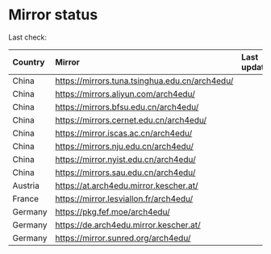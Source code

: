 <script src="./time.js"></script>
# Mirror status
Last check: <script type="text/javascript">localize(1717334363.203442);</script>

|Country|Mirror|Last update|
|:------|:-----|:----------|
|China|https://mirrors.tuna.tsinghua.edu.cn/arch4edu/|<script type="text/javascript">localize(1717310226);</script>|
|China|https://mirrors.aliyun.com/arch4edu/|<script type="text/javascript">localize(1717267460);</script>|
|China|https://mirrors.bfsu.edu.cn/arch4edu/|<script type="text/javascript">localize(1717310226);</script>|
|China|https://mirrors.cernet.edu.cn/arch4edu/|<script type="text/javascript">localize(1717310226);</script>|
|China|https://mirror.iscas.ac.cn/arch4edu/|<script type="text/javascript">localize(1717310226);</script>|
|China|https://mirrors.nju.edu.cn/arch4edu/|<script type="text/javascript">localize(1717267460);</script>|
|China|https://mirror.nyist.edu.cn/arch4edu/|<script type="text/javascript">localize(1717267460);</script>|
|China|https://mirrors.sau.edu.cn/arch4edu/|<script type="text/javascript">localize(1717310226);</script>|
|Austria|https://at.arch4edu.mirror.kescher.at/|<script type="text/javascript">localize(1717310226);</script>|
|France|https://mirror.lesviallon.fr/arch4edu/|<script type="text/javascript">localize(1717310226);</script>|
|Germany|https://pkg.fef.moe/arch4edu/|<script type="text/javascript">localize(1717310226);</script>|
|Germany|https://de.arch4edu.mirror.kescher.at/|<script type="text/javascript">localize(1717310226);</script>|
|Germany|https://mirror.sunred.org/arch4edu/|<script type="text/javascript">localize(1717310226);</script>|

<script src="./tablefilter/tablefilter.js"></script>
<script src="./table.js"></script>